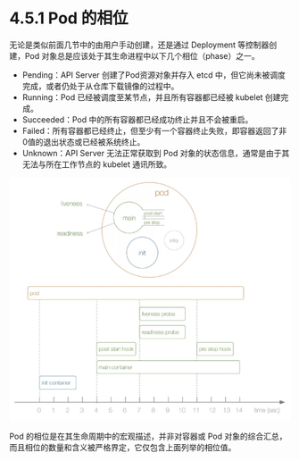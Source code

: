 [1]: /images/chapter_4/Pod的生命周期.jpg

# 4.5.1 Pod 的相位

无论是类似前面几节中的由用户手动创建，还是通过 Deployment 等控制器创建，Pod 对象总是应该处于其生命进程中以下几个相位（phase）之一。

* Pending：API Server 创建了Pod资源对象并存入 etcd 中，但它尚未被调度完成，或者仍处于从仓库下载镜像的过程中。
* Running：Pod 已经被调度至某节点，并且所有容器都已经被 kubelet 创建完成。
* Succeeded：Pod 中的所有容器都已经成功终止并且不会被重启。
* Failed：所有容器都已经终止，但至少有一个容器终止失败，即容器返回了非0值的退出状态或已经被系统终止。
* Unknown：API Server 无法正常获取到 Pod 对象的状态信息，通常是由于其无法与所在工作节点的 kubelet 通讯所致。

![Pod 的生命周期][1]

Pod 的相位是在其生命周期中的宏观描述，并非对容器或 Pod 对象的综合汇总，而且相位的数量和含义被严格界定，它仅包含上面列举的相位值。